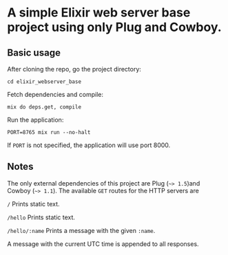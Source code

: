 # A simple Elixir web server base project using only Plug and Cowboy.

## Basic usage

After cloning the repo, go the project directory:

```
cd elixir_webserver_base
```

Fetch dependencies and compile:

```
mix do deps.get, compile
```

Run the application:

```
PORT=8765 mix run --no-halt
```

If `PORT` is not specified, the application will use port 8000.

## Notes

The only external dependencies of this project are Plug (`~> 1.5`)and Cowboy (`~> 1.1`).  The available `GET` routes for the HTTP servers are

`/`  Prints static text.

`/hello` Prints static text.

`/hello/:name`  Prints a message with the given `:name`.

A message with the current UTC time is appended to all responses.
